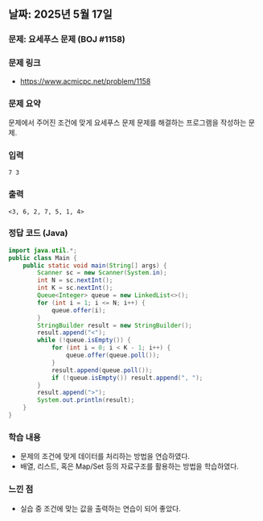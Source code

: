## 날짜: 2025년 5월 17일

### 문제: 요세푸스 문제 (BOJ #1158)
### 문제 링크
- https://www.acmicpc.net/problem/1158

### 문제 요약
문제에서 주어진 조건에 맞게 요세푸스 문제 문제를 해결하는 프로그램을 작성하는 문제.

### 입력
```
7 3
```

### 출력
```
<3, 6, 2, 7, 5, 1, 4>
```

### 정답 코드 (Java)
```java
import java.util.*;
public class Main {
    public static void main(String[] args) {
        Scanner sc = new Scanner(System.in);
        int N = sc.nextInt();
        int K = sc.nextInt();
        Queue<Integer> queue = new LinkedList<>();
        for (int i = 1; i <= N; i++) {
            queue.offer(i);
        }
        StringBuilder result = new StringBuilder();
        result.append("<");
        while (!queue.isEmpty()) {
            for (int i = 0; i < K - 1; i++) {
                queue.offer(queue.poll());
            }
            result.append(queue.poll());
            if (!queue.isEmpty()) result.append(", ");
        }
        result.append(">");
        System.out.println(result);
    }
}

```

### 학습 내용
- 문제의 조건에 맞게 데이터를 처리하는 방법을 연습하였다.
- 배열, 리스트, 혹은 Map/Set 등의 자료구조를 활용하는 방법을 학습하였다.

### 느낀 점
- 실습 중 조건에 맞는 값을 출력하는 연습이 되어 좋았다.

